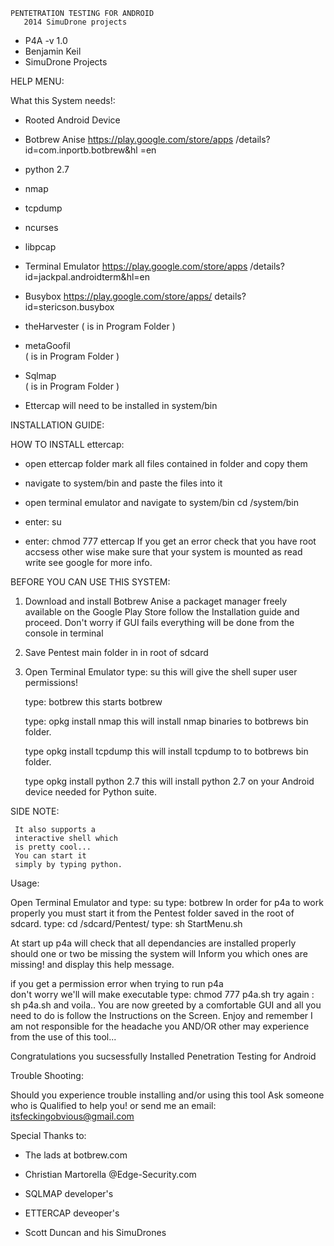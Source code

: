 
    PENTETRATION TESTING FOR ANDROID                           
       2014 SimuDrone projects         
                                       
   - P4A -v 1.0                          
   - Benjamin Keil                       
   - SimuDrone Projects                  
   
HELP MENU:
  
What this System needs!:
      
- Rooted Android Device

- Botbrew Anise
  https://play.google.com/store/apps
  /details?id=com.inportb.botbrew&hl
  =en

- python 2.7

- nmap

- tcpdump

- ncurses

- libpcap

- Terminal Emulator
  https://play.google.com/store/apps
  /details?
  id=jackpal.androidterm&hl=en

- Busybox
  https://play.google.com/store/apps/
  details?id=stericson.busybox

- theHarvester
  ( is in Program Folder )

- metaGoofil  
  ( is in Program Folder )

- Sqlmap      
  ( is in Program Folder )

- Ettercap 
  will need to be installed in system/bin
       
  

INSTALLATION GUIDE:
 
 HOW TO INSTALL ettercap:
 
- open ettercap folder
  mark all files contained
  in folder and copy them

- navigate to system/bin
  and paste the files into it

- open terminal emulator
  and navigate to system/bin
  cd /system/bin
- enter: su
- enter: chmod 777 ettercap
  If you get an error check 
  that you have root accsess 
  other wise make sure that your
  system is mounted as read write
  see google for more info.

BEFORE YOU CAN USE THIS SYSTEM:
   
1. Download and install 
   Botbrew Anise a packaget 
   manager freely available 
   on the Google Play Store
   follow the Installation guide
   and proceed.
   Don't worry if GUI fails
   everything will be done 
   from the console in terminal
    
2. Save  Pentest main folder in
   in root of sdcard
   
3. Open Terminal Emulator
   type: su 
   this will give the shell super
   user permissions!
   
   type: botbrew
   this starts botbrew
   
   type: opkg install nmap
   this will install nmap binaries
   to botbrews bin folder.
   
   type opkg install tcpdump
   this will install tcpdump
   to to botbrews bin folder.
	      
   type opkg install python 2.7
   this will install python 2.7
   on your Android device 
   needed for Python suite.
  
  SIDE NOTE:
   
     It also supports a 
     interactive shell which
     is pretty cool...
     You can start it 
     simply by typing python.

Usage:  
   
   Open Terminal Emulator and 
   type: su
   type: botbrew
   In order for p4a to work 
   properly you must start it
   from the Pentest folder
   saved in the root of sdcard.
   type: cd /sdcard/Pentest/
   type: sh StartMenu.sh
   
   At start up p4a will check that
   all dependancies are installed
   properly should one or two 
   be missing the system will Inform
   you which ones are missing!
   and display this help message.
   
   if you get a permission error
   when trying to run p4a        
   don't worry we'll will
   make executable
   type: chmod 777 p4a.sh
   try again : sh p4a.sh
   and voila..
   You are now greeted by a 
   comfortable GUI and all you
   need to do is follow the 
   Instructions on the Screen.
   Enjoy and remember I am
   not responsible for the
   headache you AND/OR other
   may experience from the use 
   of this tool...
        
Congratulations you sucsessfully
Installed Penetration Testing for Android

Trouble Shooting:

 Should you experience trouble
 installing and/or using this tool
 Ask someone who is Qualified to help you!
 or send me an email:
 itsfeckingobvious@gmail.com


Special Thanks to:

 - The lads at botbrew.com
 
 - Christian Martorella 
   @Edge-Security.com
   
 - SQLMAP developer's
 
 - ETTERCAP deveoper's
   
 - Scott Duncan and his SimuDrones

